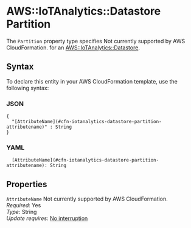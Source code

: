 # AWS::IoTAnalytics::Datastore Partition<a name="aws-properties-iotanalytics-datastore-partition"></a>

<a name="aws-properties-iotanalytics-datastore-partition-description"></a>The `Partition` property type specifies Not currently supported by AWS CloudFormation\. for an [AWS::IoTAnalytics::Datastore](aws-resource-iotanalytics-datastore.md)\.

## Syntax<a name="aws-properties-iotanalytics-datastore-partition-syntax"></a>

To declare this entity in your AWS CloudFormation template, use the following syntax:

### JSON<a name="aws-properties-iotanalytics-datastore-partition-syntax.json"></a>

```
{
  "[AttributeName](#cfn-iotanalytics-datastore-partition-attributename)" : String
}
```

### YAML<a name="aws-properties-iotanalytics-datastore-partition-syntax.yaml"></a>

```
  [AttributeName](#cfn-iotanalytics-datastore-partition-attributename): String
```

## Properties<a name="aws-properties-iotanalytics-datastore-partition-properties"></a>

`AttributeName`  <a name="cfn-iotanalytics-datastore-partition-attributename"></a>
Not currently supported by AWS CloudFormation\.  
*Required*: Yes  
*Type*: String  
*Update requires*: [No interruption](https://docs.aws.amazon.com/AWSCloudFormation/latest/UserGuide/using-cfn-updating-stacks-update-behaviors.html#update-no-interrupt)
